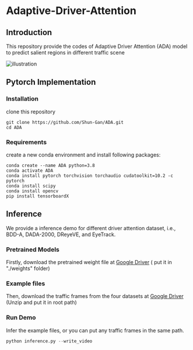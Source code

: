 # Adaptive-Driver-Attention

## Introduction 

This repository provide the codes of Adaptive Driver Attention (ADA) model to predict salient regions in different traffic scene

![illustration](./Fig1.png)

## Pytorch Implementation

### Installation

clone this repository

```
git clone https://github.com/Shun-Gan/ADA.git
cd ADA
```

### Requirements

create a new conda environment and install following packages:

```
conda create --name ADA python=3.8
conda activate ADA
conda install pytorch torchvision torchaudio cudatoolkit=10.2 -c pytorch
conda install scipy
conda install opencv
pip install tensorboardX
```

## Inference

We provide a inference demo  for different driver attention dataset, i.e., BDD-A, DADA-2000, DReyeVE, and EyeTrack.

### Pretrained Models

Firstly, download the pretrained weight file at [Google Driver](https://drive.google.com/file/d/1K0jftj32bOeoUWGTx1XPf58WXrR6m-PC/view?usp=sharing) ( put it in "./weights" folder)

### Example files

Then, download the traffic frames from the four datasets at [Google Driver](https://drive.google.com/file/d/1BCBXJffa6rDY4UjMrFxkFnk4wTwVhj9P/view?usp=sharing) (Unzip and put it in root path) 

### Run Demo

Infer the example files,  or you can put any traffic frames in the same path.

```python
python inference.py --write_video
```

